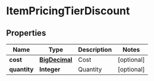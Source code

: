 
# ItemPricingTierDiscount

## Properties
Name | Type | Description | Notes
------------ | ------------- | ------------- | -------------
**cost** | [**BigDecimal**](BigDecimal.md) | Cost |  [optional]
**quantity** | **Integer** | Quantity |  [optional]



